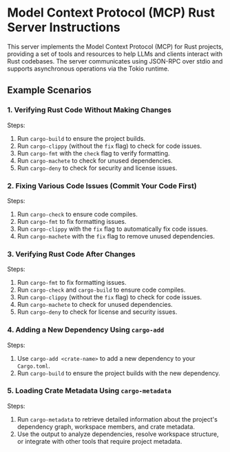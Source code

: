 # Model Context Protocol (MCP) Rust Server Instructions

This server implements the Model Context Protocol (MCP) for Rust projects, providing a set of tools and resources to help LLMs and clients interact with Rust codebases. The server communicates using JSON-RPC over stdio and supports asynchronous operations via the Tokio runtime.

## Example Scenarios

### 1. Verifying Rust Code Without Making Changes
Steps:
1. Run `cargo-build` to ensure the project builds.
2. Run `cargo-clippy` (without the `fix` flag) to check for code issues.
3. Run `cargo-fmt` with the `check` flag to verify formatting.
4. Run `cargo-machete` to check for unused dependencies.
5. Run `cargo-deny` to check for security and license issues.

### 2. Fixing Various Code Issues (Commit Your Code First)
Steps:
1. Run `cargo-check` to ensure code compiles.
2. Run `cargo-fmt` to fix formatting issues.
3. Run `cargo-clippy` with the `fix` flag to automatically fix code issues.
4. Run `cargo-machete` with the `fix` flag to remove unused dependencies.

### 3. Verifying Rust Code After Changes
Steps:
1. Run `cargo-fmt` to fix formatting issues.
2. Run `cargo-check` and `cargo-build` to ensure code compiles.
3. Run `cargo-clippy` (without the `fix` flag) to check for code issues.
4. Run `cargo-machete` to check for unused dependencies.
5. Run `cargo-deny` to check for license and security issues.

### 4. Adding a New Dependency Using `cargo-add`
Steps:
1. Use `cargo-add <crate-name>` to add a new dependency to your `Cargo.toml`.
2. Run `cargo-build` to ensure the project builds with the new dependency.

### 5. Loading Crate Metadata Using `cargo-metadata`
Steps:
1. Run `cargo-metadata` to retrieve detailed information about the project's dependency graph, workspace members, and crate metadata.
2. Use the output to analyze dependencies, resolve workspace structure, or integrate with other tools that require project metadata.